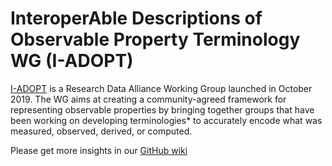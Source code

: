 # InteroperAble Descriptions of Observable Property Terminology WG (I-ADOPT)
[I-ADOPT](https://www.rd-alliance.org/groups/interoperable-descriptions-observable-property-terminology-wg-i-adopt-wg) is a Research Data Alliance Working Group launched in October 2019. The WG aims at creating a community-agreed framework for representing observable properties by bringing together groups that have been working on developing terminologies* to accurately encode what was measured, observed, derived, or computed. 

Please get more insights in our [GitHub wiki](https://github.com/i-adopt/RDA-WG-I-ADOPT-documentation/wiki)


